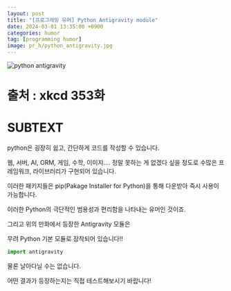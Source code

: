 ```yaml
---
layout: post
title: "[프로그래밍 유머] Python Antigravity module"
date: 2024-03-01 13:35:00 +0900
categories: humor
tag: [programming humor]
image: pr_h/python_antigravity.jpg
---
```


![python antigravity](pr_h/python_antigravity.jpg)

# 출처 : xkcd 353화

# SUBTEXT

python은 굉장히 쉽고, 간단하게 코드를 작성할 수 있습니다.

웹, 서버, AI, ORM, 게임, 수학, 이미지.... 정말 못하는 게 없겠다 싶을 정도로 수많은 프레임워크, 라이브러리가 구현되어 있습니다.

이러한 패키지들은 pip(Pakage Installer for Python)을 통해 다운받아 즉시 사용이 가능합니다.

이러한 Python의 극단적인 범용성과 편리함을 나타내는 유머인 것이죠.

그리고 위의 만화에서 등장한 Antigravity 모듈은

무려 Python 기본 모듈로 장착되어 있습니다!!

```python
import antigravity
```

물론 날아다닐 수는 없습니다.

어떤 결과가 등장하는지는 직접 테스트해보시기 바랍니다!